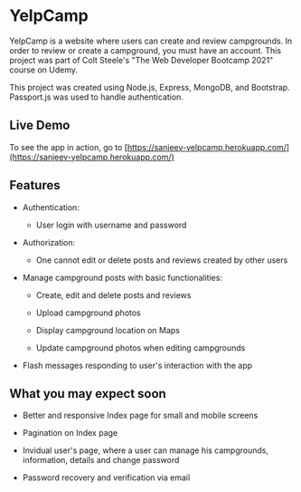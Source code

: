 # YelpCamp

YelpCamp is a website where users can create and review campgrounds. In order to review or create a campground, you must have an account. This project was part of Colt Steele's "The Web Developer Bootcamp 2021" course on Udemy.

This project was created using Node.js, Express, MongoDB, and Bootstrap. Passport.js was used to handle authentication.

## Live Demo

To see the app in action, go to [https://sanjeev-yelpcamp.herokuapp.com/](https://sanjeev-yelpcamp.herokuapp.com/)

## Features

* Authentication:
  
  * User login with username and password

* Authorization:

  * One cannot edit or delete posts and reviews created by other users

* Manage campground posts with basic functionalities:

  * Create, edit and delete posts and reviews

  * Upload campground photos
  
  * Display campground location on Maps
  
  * Update campground photos when editing campgrounds

* Flash messages responding to user's interaction with the app

## What you may expect soon

 * Better and responsive Index page for small and mobile screens

 * Pagination on Index page

 * Invidual user's page, where a user can manage his campgrounds, information, details and change password

 * Password recovery and verification via email
